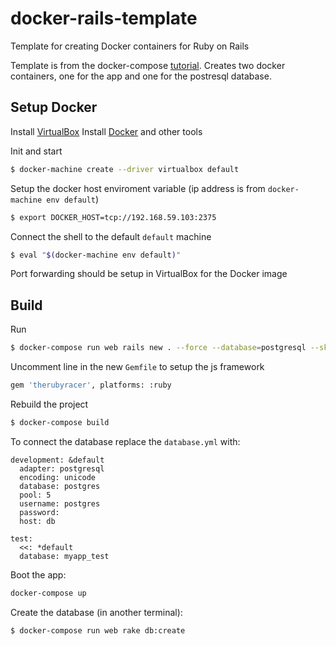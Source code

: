 # docker-rails-template
Template for creating Docker containers for Ruby on Rails

Template is from the docker-compose [tutorial](https://docs.docker.com/compose/rails/).
Creates two docker containers, one for the app and one for the postresql database.

## Setup Docker

Install [VirtualBox](https://www.virtualbox.org)
Install [Docker](https://docs.docker.com/installation/mac/) and other tools


Init and start
```bash
$ docker-machine create --driver virtualbox default
```

Setup the docker host enviroment variable (ip address is from `docker-machine env default`)
```bash
$ export DOCKER_HOST=tcp://192.168.59.103:2375
```
Connect the shell to the default `default` machine
```bash
$ eval "$(docker-machine env default)"
```

Port forwarding should be setup in VirtualBox for the Docker image



## Build

Run
```bash
$ docker-compose run web rails new . --force --database=postgresql --skip-bundle
```

Uncomment line in the new `Gemfile` to setup the js framework
```bash
gem 'therubyracer', platforms: :ruby
```

Rebuild the project
```bash
$ docker-compose build
```

To connect the database replace the `database.yml` with:
```
development: &default
  adapter: postgresql
  encoding: unicode
  database: postgres
  pool: 5
  username: postgres
  password:
  host: db

test:
  <<: *default
  database: myapp_test
```

Boot the app:
```bash
docker-compose up
```

Create the database (in another terminal):
```bash
$ docker-compose run web rake db:create
```
